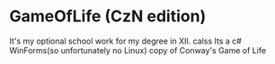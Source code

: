 # GameOfLife (CzN edition)
It's my optional school work for my degree in XII. calss
Its a c# WinForms(so unfortunately no Linux) copy of Conway's Game of Life
